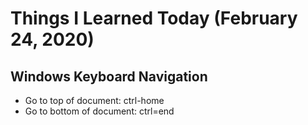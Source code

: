 # Things I Learned Today (February 24, 2020)

## Windows Keyboard Navigation

- Go to top of document: ctrl-home
- Go to bottom of document: ctrl=end


